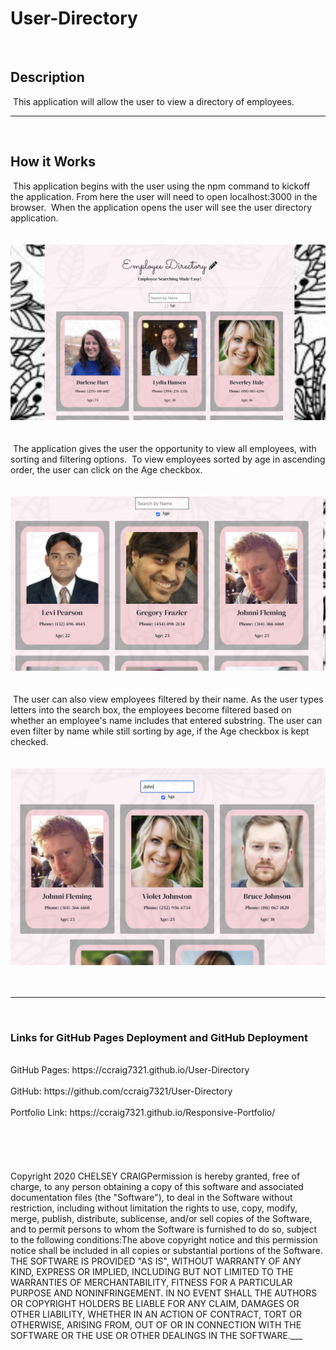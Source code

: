 # User-Directory
​
## Description
​
This application will allow the user to view a directory of employees.
​
___
​
## How it Works
​
This application begins with the user using the npm command to kickoff the application. From here the user will need to open localhost:3000 in the browser.
​
When the application opens the user will see the user directory application.
​
<br><br>
​
![USER DIRECTORY APP](src/images/homepage.png)
​
<br><br>
​
The application gives the user the opportunity to view all employees, with sorting and filtering options.
​
To view employees sorted by age in ascending order, the user can click on the Age checkbox.
​
<br><br>
​
![AGE SORTED](src/images/ageOrder.png)
​
<br><br>
​
The user can also view employees filtered by their name. As the user types letters into the search box, the employees become filtered based on whether an employee's name includes that entered substring. The user can even filter by name while still sorting by age, if the Age checkbox is kept checked.
​
<br><br>
​
​
![Name Filtered](src/images/nameOrder.png)
​
<br><br>
___
​
### Links for GitHub Pages Deployment and GitHub Deployment
<br>
GitHub Pages: https://ccraig7321.github.io/User-Directory
<br><br>
GitHub: https://github.com/ccraig7321/User-Directory
<br><br>
Portfolio Link: https://ccraig7321.github.io/Responsive-Portfolio/
​<br><br>
​<br><br>
​​<br><br>
Copyright 2020 CHELSEY CRAIG
​
Permission is hereby granted, free of charge, to any person obtaining a copy of this software and associated documentation files (the "Software"), to deal in the Software without restriction, including without limitation the rights to use, copy, modify, merge, publish, distribute, sublicense, and/or sell copies of the Software, and to permit persons to whom the Software is furnished to do so, subject to the following conditions:
​
The above copyright notice and this permission notice shall be included in all copies or substantial portions of the Software.
​
THE SOFTWARE IS PROVIDED "AS IS", WITHOUT WARRANTY OF ANY KIND, EXPRESS OR IMPLIED, INCLUDING BUT NOT LIMITED TO THE WARRANTIES OF MERCHANTABILITY, FITNESS FOR A PARTICULAR PURPOSE AND NONINFRINGEMENT. IN NO EVENT SHALL THE AUTHORS OR COPYRIGHT HOLDERS BE LIABLE FOR ANY CLAIM, DAMAGES OR OTHER LIABILITY, WHETHER IN AN ACTION OF CONTRACT, TORT OR OTHERWISE, ARISING FROM, OUT OF OR IN CONNECTION WITH THE SOFTWARE OR THE USE OR OTHER DEALINGS IN THE SOFTWARE.
​
​
___